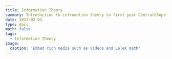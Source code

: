 ```yaml
---
title: Information Theory
summary: Introduction to infromation theory to first year CentraleSupélec students
date: 2023-02-01
type: docs
math: false
tags:
  - Information Theory
image:
  caption: 'Embed rich media such as videos and LaTeX math'
---
```


